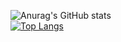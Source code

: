 

<!--
**jusoftdev/jusoftdev** is a ✨ _special_ ✨ repository because its `README.md` (this file) appears on your GitHub profile.

Here are some ideas to get you started:

- 🔭 I’m currently working on ...
- 🌱 I’m currently learning ...
- 👯 I’m looking to collaborate on ...
- 🤔 I’m looking for help with ...
- 💬 Ask me about ...
- 📫 How to reach me: ...
- 😄 Pronouns: ...
- ⚡ Fun fact: ...
-->

![Anurag's GitHub stats](https://github-readme-stats.vercel.app/api?username=jusoftdev&show_icons=true&theme=radical)<br>
[![Top Langs](https://github-readme-stats.vercel.app/api/top-langs/?username=jusoftdev&langs_count=8)](https://github.com/anuraghazra/github-readme-stats)


